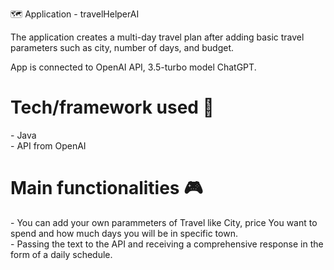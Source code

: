 🗺️ Application - travelHelperAI

The application creates a multi-day travel plan after adding basic travel parameters such as city, number of days, and budget.

App is connected to OpenAI API, 3.5-turbo model ChatGPT.

<h1>Tech/framework used 🧰</h1>
- Java
<br>
- API from OpenAI

<h1>Main functionalities 🎮 </h1>
- You can add your own parammeters of Travel like City, price You want to spend and how much days you will be in specific town.
<br>
- Passing the text to the API and receiving a comprehensive response in the form of a daily schedule.



